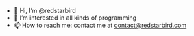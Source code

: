 - 👋 Hi, I’m @redstarbird
- 👀 I’m interested in all kinds of programming
- 📫 How to reach me: contact me at contact@redstarbird.com
